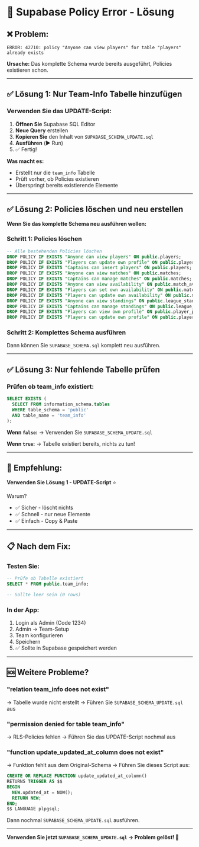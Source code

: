 # 🔧 Supabase Policy Error - Lösung

## ❌ Problem:
```
ERROR: 42710: policy "Anyone can view players" for table "players" already exists
```

**Ursache:** Das komplette Schema wurde bereits ausgeführt, Policies existieren schon.

---

## ✅ Lösung 1: Nur Team-Info Tabelle hinzufügen

### Verwenden Sie das UPDATE-Script:

1. **Öffnen Sie** Supabase SQL Editor
2. **Neue Query** erstellen
3. **Kopieren Sie** den Inhalt von `SUPABASE_SCHEMA_UPDATE.sql`
4. **Ausführen** (▶️ Run)
5. ✅ Fertig!

**Was macht es:**
- Erstellt nur die `team_info` Tabelle
- Prüft vorher, ob Policies existieren
- Überspringt bereits existierende Elemente

---

## ✅ Lösung 2: Policies löschen und neu erstellen

**Wenn Sie das komplette Schema neu ausführen wollen:**

### Schritt 1: Policies löschen
```sql
-- Alle bestehenden Policies löschen
DROP POLICY IF EXISTS "Anyone can view players" ON public.players;
DROP POLICY IF EXISTS "Players can update own profile" ON public.players;
DROP POLICY IF EXISTS "Captains can insert players" ON public.players;
DROP POLICY IF EXISTS "Anyone can view matches" ON public.matches;
DROP POLICY IF EXISTS "Captains can manage matches" ON public.matches;
DROP POLICY IF EXISTS "Anyone can view availability" ON public.match_availability;
DROP POLICY IF EXISTS "Players can set own availability" ON public.match_availability;
DROP POLICY IF EXISTS "Players can update own availability" ON public.match_availability;
DROP POLICY IF EXISTS "Anyone can view standings" ON public.league_standings;
DROP POLICY IF EXISTS "Captains can manage standings" ON public.league_standings;
DROP POLICY IF EXISTS "Players can view own profile" ON public.player_profiles;
DROP POLICY IF EXISTS "Players can update own profile" ON public.player_profiles;
```

### Schritt 2: Komplettes Schema ausführen
Dann können Sie `SUPABASE_SCHEMA.sql` komplett neu ausführen.

---

## ✅ Lösung 3: Nur fehlende Tabelle prüfen

### Prüfen ob team_info existiert:
```sql
SELECT EXISTS (
  SELECT FROM information_schema.tables 
  WHERE table_schema = 'public' 
  AND table_name = 'team_info'
);
```

**Wenn `false`:**
→ Verwenden Sie `SUPABASE_SCHEMA_UPDATE.sql`

**Wenn `true`:**
→ Tabelle existiert bereits, nichts zu tun!

---

## 🎯 Empfehlung:

**Verwenden Sie Lösung 1 - UPDATE-Script** ⭐

Warum?
- ✅ Sicher - löscht nichts
- ✅ Schnell - nur neue Elemente
- ✅ Einfach - Copy & Paste

---

## 📋 Nach dem Fix:

### Testen Sie:
```sql
-- Prüfe ob Tabelle existiert
SELECT * FROM public.team_info;

-- Sollte leer sein (0 rows)
```

### In der App:
1. Login als Admin (Code 1234)
2. Admin → Team-Setup
3. Team konfigurieren
4. Speichern
5. ✅ Sollte in Supabase gespeichert werden

---

## 🆘 Weitere Probleme?

### "relation team_info does not exist"
→ Tabelle wurde nicht erstellt
→ Führen Sie `SUPABASE_SCHEMA_UPDATE.sql` aus

### "permission denied for table team_info"
→ RLS-Policies fehlen
→ Führen Sie das UPDATE-Script nochmal aus

### "function update_updated_at_column does not exist"
→ Funktion fehlt aus dem Original-Schema
→ Führen Sie dieses Script aus:

```sql
CREATE OR REPLACE FUNCTION update_updated_at_column()
RETURNS TRIGGER AS $$
BEGIN
  NEW.updated_at = NOW();
  RETURN NEW;
END;
$$ LANGUAGE plpgsql;
```

Dann nochmal `SUPABASE_SCHEMA_UPDATE.sql` ausführen.

---

**Verwenden Sie jetzt `SUPABASE_SCHEMA_UPDATE.sql` → Problem gelöst! 🎾**


